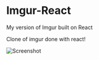 # Imgur-React
My version of Imgur built on React

Clone of imgur done with react!

![Screenshot](https://dl.dropboxusercontent.com/u/11776715/Web%20Assets/Imgur%20React/imgur.jpg)
